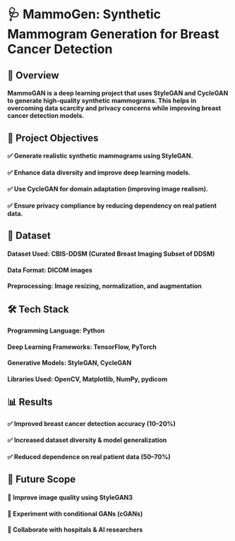 # 🩺 MammoGen: Synthetic Mammogram Generation for Breast Cancer Detection

## 📖 Overview
#### MammoGAN is a deep learning project that uses StyleGAN and CycleGAN to generate high-quality synthetic mammograms. This helps in overcoming data scarcity and privacy concerns while improving breast cancer detection models.

## 🎯 Project Objectives
#### ✅ Generate realistic synthetic mammograms using StyleGAN.
#### ✅ Enhance data diversity and improve deep learning models.
#### ✅ Use CycleGAN for domain adaptation (improving image realism).
#### ✅ Ensure privacy compliance by reducing dependency on real patient data.

## 📂 Dataset
#### Dataset Used: CBIS-DDSM (Curated Breast Imaging Subset of DDSM)
#### Data Format: DICOM images
#### Preprocessing: Image resizing, normalization, and augmentation

## 🛠️ Tech Stack
#### Programming Language: Python 
#### Deep Learning Frameworks: TensorFlow, PyTorch
#### Generative Models: StyleGAN, CycleGAN
#### Libraries Used: OpenCV, Matplotlib, NumPy, pydicom

## 📊 Results
#### ✅ Improved breast cancer detection accuracy (10–20%)
#### ✅ Increased dataset diversity & model generalization
#### ✅ Reduced dependence on real patient data (50–70%)

## 🔬 Future Scope
#### 🔹 Improve image quality using StyleGAN3
#### 🔹 Experiment with conditional GANs (cGANs)
#### 🔹 Collaborate with hospitals & AI researchers

